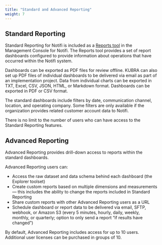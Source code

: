 ```yaml
---
title: "Standard and Advanced Reporting"
weight: 7
---
```


## Standard Reporting ##

Standard Reporting for Notifi is included as a [Reports tool](/notifi/management-console/reports) in the Management Console for Notifi. The Reports tool provides a set of report dashboards configured to provide information about operations that have occurred within the Notifi system.

Dashboards can be exported as PDF files for review offline. KUBRA can also set up PDF files of individual dashboards to be delivered via email as part of an implementation project. Data from individual charts can be exported in TXT, Excel, CSV, JSON, HTML, or Markdown format. Dashboards can be exported in PDF or CSV format.

The standard dashboards include filters by date, communication channel, location, and operating company. Some filters are only available if the organization provides related customer account data to Notifi.

There is no limit to the number of users who can have access to the Standard Reporting features.

## Advanced Reporting ##

Advanced Reporting provides drill-down access to reports within the standard dashboards.

Advanced Reporting users can:

+ Access the raw dataset and data schema behind each dashboard (the Explorer toolset)
+ Create custom reports based on multiple dimensions and measurements — this includes the ability to change the reports included in Standard Reporting
+ Share custom reports with other Advanced Reporting users as a URL
+ Schedule dashboard or report data to be delivered via email, SFTP, webhook, or Amazon S3 (every 5 minutes, hourly, daily, weekly, monthly, or quarterly; option to only send a report “if results have changed”)

By default, Advanced Reporting includes access for up to 10 users. Additional user licenses can be purchased in groups of 10.
